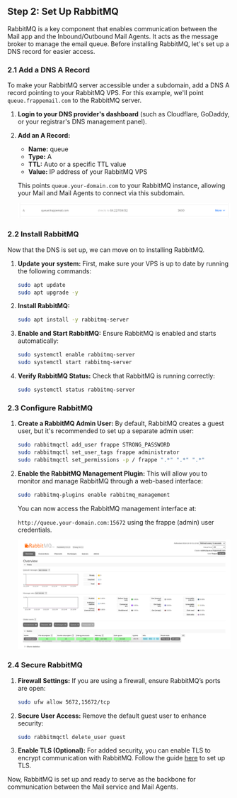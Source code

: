 ## Step 2: Set Up RabbitMQ

RabbitMQ is a key component that enables communication between the Mail app and the Inbound/Outbound Mail Agents. It acts as the message broker to manage the email queue. Before installing RabbitMQ, let's set up a DNS record for easier access.

### 2.1 Add a DNS A Record

To make your RabbitMQ server accessible under a subdomain, add a DNS A record pointing to your RabbitMQ VPS. For this example, we'll point `queue.frappemail.com` to the RabbitMQ server.

1. **Login to your DNS provider's dashboard** (such as Cloudflare, GoDaddy, or your registrar's DNS management panel).
2. **Add an A Record:**

   - **Name:** queue
   - **Type:** A
   - **TTL:** Auto or a specific TTL value
   - **Value:** IP address of your RabbitMQ VPS

   This points `queue.your-domain.com` to your RabbitMQ instance, allowing your Mail and Mail Agents to connect via this subdomain.

   ![queue-dns-record](screenshots/2-queue-dns-record.png)

### 2.2 Install RabbitMQ

Now that the DNS is set up, we can move on to installing RabbitMQ.

1. **Update your system:** First, make sure your VPS is up to date by running the following commands:

   ```bash
   sudo apt update
   sudo apt upgrade -y
   ```

2. **Install RabbitMQ:**

   ```bash
   sudo apt install -y rabbitmq-server
   ```

3. **Enable and Start RabbitMQ:** Ensure RabbitMQ is enabled and starts automatically:

   ```bash
   sudo systemctl enable rabbitmq-server
   sudo systemctl start rabbitmq-server
   ```

4. **Verify RabbitMQ Status:** Check that RabbitMQ is running correctly:

   ```bash
   sudo systemctl status rabbitmq-server
   ```

### 2.3 Configure RabbitMQ

1. **Create a RabbitMQ Admin User:** By default, RabbitMQ creates a guest user, but it's recommended to set up a separate admin user:

   ```bash
   sudo rabbitmqctl add_user frappe STRONG_PASSWORD
   sudo rabbitmqctl set_user_tags frappe administrator
   sudo rabbitmqctl set_permissions -p / frappe ".*" ".*" ".*"
   ```

2. **Enable the RabbitMQ Management Plugin:** This will allow you to monitor and manage RabbitMQ through a web-based interface:

   ```bash
   sudo rabbitmq-plugins enable rabbitmq_management
   ```

   You can now access the RabbitMQ management interface at:

   `http://queue.your-domain.com:15672` using the frappe (admin) user credentials.

   ![rmq-management](screenshots/2-rmq-management.png)

### 2.4 Secure RabbitMQ

1. **Firewall Settings:** If you are using a firewall, ensure RabbitMQ’s ports are open:

   ```bash
   sudo ufw allow 5672,15672/tcp
   ```

2. **Secure User Access:** Remove the default guest user to enhance security:

   ```bash
   sudo rabbitmqctl delete_user guest
   ```

3. **Enable TLS (Optional):** For added security, you can enable TLS to encrypt communication with RabbitMQ. Follow the guide [here](https://www.rabbitmq.com/docs/ssl) to set up TLS.

Now, RabbitMQ is set up and ready to serve as the backbone for communication between the Mail service and Mail Agents.
